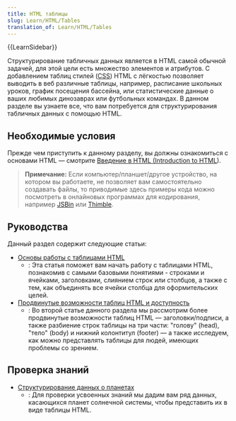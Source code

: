 ```yaml
---
title: HTML таблицы
slug: Learn/HTML/Tables
translation_of: Learn/HTML/Tables
---
```

{{LearnSidebar}}

Структурирование табличных данных является в HTML самой обычной задачей, для этой цели есть множество элементов и атрибутов. С добавлением таблиц стилей ([CSS](/ru/docs/Learn/CSS)) HTML с лёгкостью позволяет выводить в веб различные таблицы, например, расписание школьных уроков, график посещения бассейна, или статистические данные о ваших любимых динозаврах или футбольных командах. В данном разделе вы узнаете все, что вам потребуется для структурирования табличных данных с помощью HTML.

## Необходимые условия

Прежде чем приступить к данному разделу, вы должны ознакомиться с основами HTML — смотрите [Введение в HTML (Introduction to HTML](/ru/docs/Learn/HTML/Introduction_to_HTML)).

> **Примечание:** Если компьютер/планшет/другое устройство, на котором вы работаете, не позволяет вам самостоятельно создавать файлы, то приводимые здесь примеры кода можно посмотреть в онлайновых программах для кодирования, например [JSBin](http://jsbin.com/) или [Thimble](https://thimble.mozilla.org/).

## Руководства

Данный раздел содержит следующие статьи:

- [Основы работы с таблицами HTML](/ru/docs/Learn/HTML/Tables/Basics)
  - : Эта статья поможет вам начать работу с таблицами HTML, познакомив с самыми базовыми понятиями - строками и ячейками, заголовками, слиянием строк или столбцов, а также с тем, как объединять все ячейки столбца для оформительских целей.
- [Продвинутые возможности таблиц HTML и доступность](/ru/docs/Learn/HTML/Tables/Advanced)
  - : Во второй статье данного раздела мы рассмотрим более продвинутые возможности таблиц HTML — заголовки/подписи, а также разбиение строк таблицы на три части: "голову" (head), "тело" (body) и нижний колонтитул (footer) — а также исследуем, как можно представлять таблицы для людей, имеющих проблемы со зрением.

## Проверка знаний

- [Структурирование данных о планетах](/ru/docs/Learn/HTML/Tables/Structuring_planet_data)
  - : Для проверки усвоенных знаний мы дадим вам ряд данных, касающихся планет солнечной системы, чтобы представить их в виде таблицы HTML.
